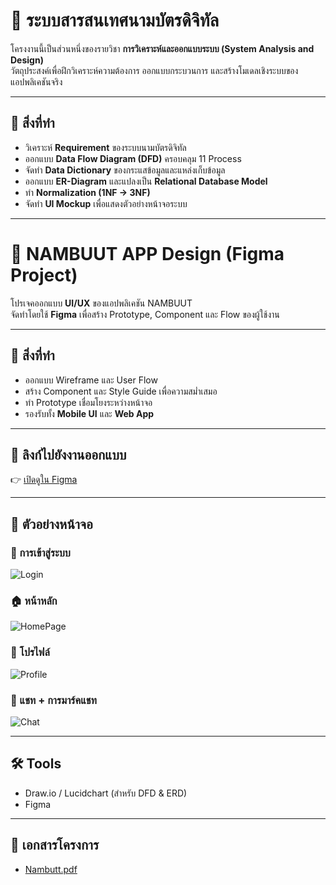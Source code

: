 # 📌 ระบบสารสนเทศนามบัตรดิจิทัล  

โครงงานนี้เป็นส่วนหนึ่งของรายวิชา **การวิเคราะห์และออกแบบระบบ (System Analysis and Design)**  
วัตถุประสงค์เพื่อฝึกวิเคราะห์ความต้องการ ออกแบบกระบวนการ และสร้างโมเดลเชิงระบบของแอปพลิเคชันจริง  

---

## 🎯 สิ่งที่ทำ
- วิเคราะห์ **Requirement** ของระบบนามบัตรดิจิทัล  
- ออกแบบ **Data Flow Diagram (DFD)** ครอบคลุม 11 Process  
- จัดทำ **Data Dictionary** ของกระแสข้อมูลและแหล่งเก็บข้อมูล  
- ออกแบบ **ER-Diagram** และแปลงเป็น **Relational Database Model**  
- ทำ **Normalization (1NF → 3NF)**  
- จัดทำ **UI Mockup** เพื่อแสดงตัวอย่างหน้าจอระบบ  

---

# 📱 NAMBUUT APP Design (Figma Project)

โปรเจคออกแบบ **UI/UX** ของแอปพลิเคชัน NAMBUUT  
จัดทำโดยใช้ **Figma** เพื่อสร้าง Prototype, Component และ Flow ของผู้ใช้งาน

---

## 🎯 สิ่งที่ทำ
- ออกแบบ Wireframe และ User Flow
- สร้าง Component และ Style Guide เพื่อความสม่ำเสมอ
- ทำ Prototype เชื่อมโยงระหว่างหน้าจอ
- รองรับทั้ง **Mobile UI** และ **Web App**

---

## 🔗 ลิงก์ไปยังงานออกแบบ
👉 [เปิดดูใน Figma](https://www.figma.com/design/dsOon1dN5dF4SriokJSXGg/NAMBUUT-APP-Design?m=auto&t=3IH0oK311WQtjHu1-6)

---

## 📸 ตัวอย่างหน้าจอ

### 🔑 การเข้าสู่ระบบ
![Login](screenshots/Login.png)

### 🏠 หน้าหลัก
![HomePage](screenshots/HomePage.png)

### 👤 โปรไฟล์
![Profile](screenshots/Profile.png)

### 💬 แชท + การมาร์คแชท
![Chat](screenshots/Chat.png)

---
## 🛠️ Tools
- Draw.io / Lucidchart (สำหรับ DFD & ERD)
- Figma

---

## 📄 เอกสารโครงการ
- [Nambutt.pdf](Nambutt.pdf)  

